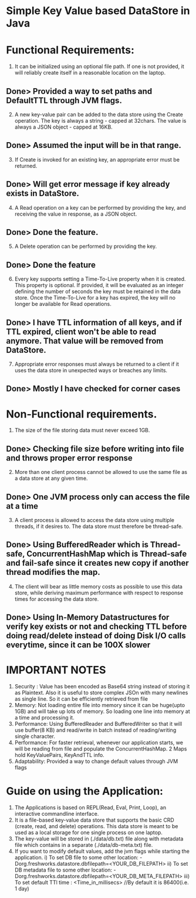# Simple Key Value based DataStore in Java

# Functional Requirements:

1. It can be initialized using an optional file path. If one is not provided, it will reliably
create itself in a reasonable location on the laptop. 

## Done> Provided a way to set paths and DefaultTTL through JVM flags.

2. A new key-value pair can be added to the data store using the Create operation. The key
is always a string - capped at 32chars. The value is always a JSON object - capped at
16KB.

## Done> Assumed the input will be in that range.

3. If Create is invoked for an existing key, an appropriate error must be returned.

## Done> Will get error message if key already exists in DataStore.

4. A Read operation on a key can be performed by providing the key, and receiving the
value in response, as a JSON object.

## Done> Done the feature.

5. A Delete operation can be performed by providing the key.

## Done> Done the feature

6. Every key supports setting a Time-To-Live property when it is created. This property is
optional. If provided, it will be evaluated as an integer defining the number of seconds
the key must be retained in the data store. Once the Time-To-Live for a key has expired,
the key will no longer be available for Read operations.

## Done> I have TTL information of all keys, and if TTL expired, client won't be able to read anymore. That value will be removed from DataStore.

7. Appropriate error responses must always be returned to a client if it uses the data store in
unexpected ways or breaches any limits.

## Done> Mostly I have checked for corner cases


# Non-Functional requirements.

1. The size of the file storing data must never exceed 1GB.

## Done> Checking file size before writing into file and throws proper error response

2. More than one client process cannot be allowed to use the same file as a data store at any
given time.

## Done> One JVM process only can access the file at a time

3. A client process is allowed to access the data store using multiple threads, if it desires to.
The data store must therefore be thread-safe.

## Done> Using BufferedReader which is Thread-safe, ConcurrentHashMap which is Thread-safe and fail-safe since it creates new copy if another thread modifies the map.

4. The client will bear as little memory costs as possible to use this data store, while
deriving maximum performance with respect to response times for accessing the data
store.

## Done> Using In-Memory Datastructures for verify key exists or not and checking TTL before doing read/delete instead of doing Disk I/O calls everytime, since it can be 100X slower

# IMPORTANT NOTES

1) Security : Value has been encoded as Base64 string instead of storing it as Plaintext. Also it is useful to store complex JSOn with many newlines as single line. So it can be efficiently retrieved from file
2) Memory: Not loading entire file into memory since it can be huge(upto 1GB) and will take up lots of memory. So loading one line into memory at a time and processing it.
3) Performance: Using BufferedReader and BufferedWriter so that it will use buffer(8 KB) and read/write in batch instead of reading/writing single character.
4) Performance: For faster retrieval, whenever our application starts, we will be reading from file and populate the ConcurrentHashMap. 2 Maps hold KeyValuePairs, KeyAndTTL info.
5) Adaptability: Provided a way to change default values through JVM flags 

# Guide on using the Application:

1) The Applications is based on REPL(Read, Eval, Print, Loop), an interactive commandline interface.
2) It is a file-based key-value data store that supports the basic CRD (create, read, and delete)
operations. This data store is meant to be used as a local storage for one single process on one
laptop.
3) The key-value will be stored in (./data/db.txt) file along with metadata file which contains in a separate (./data/db-meta.txt) file.
4) If you want to modify default values, add the jvm flags while starting the application.
 i)  To set DB file to some other location: -Dorg.freshworks.datastore.dbfilepath=<YOUR_DB_FILEPATH>
 ii) To set DB metadata file to some other location: -Dorg.freshworks.datastore.dbfilepath=<YOUR_DB_META_FILEPATH>
 iii) To set default TTl time : <Time_in_millisecs> //By default it is 86400(i.e. 1 day)

